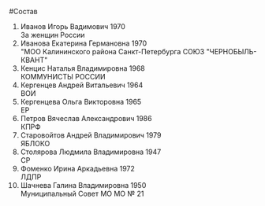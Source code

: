 #Состав
1. Иванов Игорь Вадимович 1970   
    За женщин России
2. Иванова Екатерина Германовна 1970   
    "МОО Калининского района Санкт-Петербурга СОЮЗ "ЧЕРНОБЫЛЬ- КВАНТ"
3. Кенцис Наталья Владимировна 1968   
    КОММУНИСТЫ РОССИИ
4. Кергенцев Андрей Витальевич 1964   
    ВОИ
5. Кергенцева Ольга Викторовна 1965   
    ЕР
6. Петров Вячеслав Александрович 1986   
    КПРФ
7. Старовойтов Андрей Владимирович 1979   
    ЯБЛОКО
8. Столярова Людмила Владимировна 1947   
    СР
9. Фоменко Ирина Аркадьевна 1972   
    ЛДПР
10. Шачнева Галина Владимировна 1950   
    Муниципальный Совет МО МО № 21
